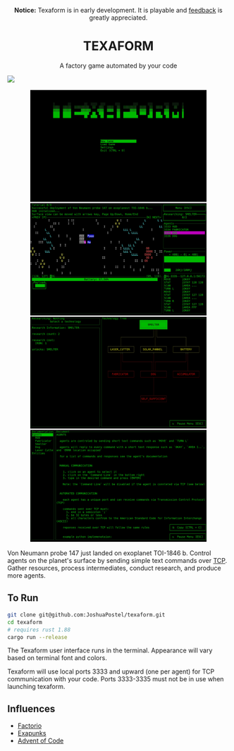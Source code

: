 <p align="center"><b>Notice:</b> Texaform is in early development.  It is playable and <a href="https://github.com/JoshuaPostel/texaform/discussions/1">feedback</a> is greatly appreciated.</p>

<h1 align="center">TEXAFORM</h1>

<p align="center">A factory game automated by your code</p>

![](assets/demo.gif)

<p align="center">
  <img src="/assets/main_menu.png" width="400" />
  <img src="/assets/surface.png" width="400" />
  <img src="/assets/tech_tree.png" width="400" />
  <img src="/assets/documentation.png" width="400" />
</p>

Von Neumann probe 147 just landed on exoplanet TOI-1846 b.  Control agents on the planet's surface by sending simple text commands over [TCP](https://en.wikipedia.org/wiki/Transmission_Control_Protocol). Gather resources, process intermediates, conduct research, and produce more agents.

## To Run

```bash
git clone git@github.com:JoshuaPostel/texaform.git
cd texaform
# requires rust 1.88
cargo run --release
```

The Texaform user interface runs in the terminal.  Appearance will vary based on terminal font and colors.


Texaform will use local ports 3333 and upward (one per agent) for TCP communication with your code.  Ports 3333-3335 must not be in use when launching texaform.

## Influences

* [Factorio](https://www.factorio.com/)
* [Exapunks](https://www.zachtronics.com/exapunks/) 
* [Advent of Code](https://adventofcode.com/)
